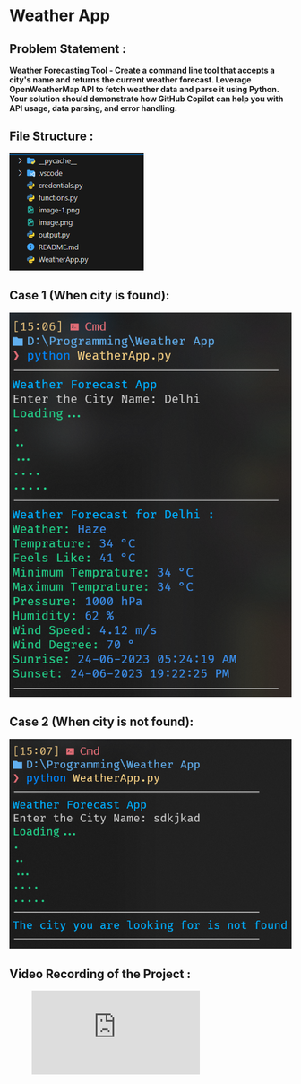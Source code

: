 # Weather App

## Problem Statement :

**Weather Forecasting Tool - Create a command line tool that accepts a city's name and returns the current weather forecast. Leverage OpenWeatherMap API to fetch weather data and parse it using Python. Your solution should demonstrate how GitHub Copilot can help you with API usage, data parsing, and error handling.**

## File Structure :

![File Structure](image-2.png)

## Case 1 (When city is found):

![Case 1](image.png)

## Case 2 (When city is not found):

![Case 2](image-1.png)

## Video Recording of the Project :

<figure class="video_container">
  <iframe src="https://youtu.be/jQq7j4MQhyE" frameborder="0" allowfullscreen="true"> </iframe>
</figure>
